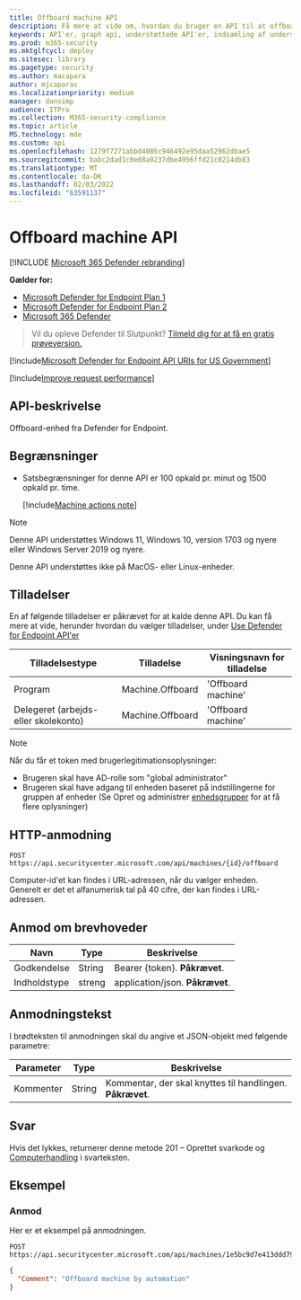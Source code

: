 ```yaml
---
title: Offboard machine API
description: Få mere at vide om, hvordan du bruger en API til at offboarde en enhed fra Microsoft Defender til Slutpunkt.
keywords: API'er, graph api, understøttede API'er, indsamling af undersøgelsespakke
ms.prod: m365-security
ms.mktglfcycl: deploy
ms.sitesec: library
ms.pagetype: security
ms.author: macapara
author: mjcaparas
ms.localizationpriority: medium
manager: dansimp
audience: ITPro
ms.collection: M365-security-compliance
ms.topic: article
MS.technology: mde
ms.custom: api
ms.openlocfilehash: 1279f7271abbd4086c946492e95daa52962dbae5
ms.sourcegitcommit: babc2dad1c0e08a9237dbe4956ffd21c0214db83
ms.translationtype: MT
ms.contentlocale: da-DK
ms.lasthandoff: 02/03/2022
ms.locfileid: "63591137"
---
```

# <a name="offboard-machine-api"></a>Offboard machine API

[!INCLUDE [Microsoft 365 Defender rebranding](../../includes/microsoft-defender.md)]

**Gælder for:**
- [Microsoft Defender for Endpoint Plan 1](https://go.microsoft.com/fwlink/p/?linkid=2154037)
- [Microsoft Defender for Endpoint Plan 2](https://go.microsoft.com/fwlink/p/?linkid=2154037)
- [Microsoft 365 Defender](https://go.microsoft.com/fwlink/?linkid=2118804)

> Vil du opleve Defender til Slutpunkt? [Tilmeld dig for at få en gratis prøveversion.](https://signup.microsoft.com/create-account/signup?products=7f379fee-c4f9-4278-b0a1-e4c8c2fcdf7e&ru=https://aka.ms/MDEp2OpenTrial?ocid=docs-wdatp-exposedapis-abovefoldlink)

[!include[Microsoft Defender for Endpoint API URIs for US Government](../../includes/microsoft-defender-api-usgov.md)]

[!include[Improve request performance](../../includes/improve-request-performance.md)]

## <a name="api-description"></a>API-beskrivelse

Offboard-enhed fra Defender for Endpoint.

## <a name="limitations"></a>Begrænsninger

- Satsbegrænsninger for denne API er 100 opkald pr. minut og 1500 opkald pr. time.

  [!include[Machine actions note](../../includes/machineactionsnote.md)]

> [!NOTE]
> Denne API understøttes Windows 11, Windows 10, version 1703 og nyere eller Windows Server 2019 og nyere.
>
> Denne API understøttes ikke på MacOS- eller Linux-enheder.

## <a name="permissions"></a>Tilladelser

En af følgende tilladelser er påkrævet for at kalde denne API. Du kan få mere at vide, herunder hvordan du vælger tilladelser, under [Use Defender for Endpoint API'er](apis-intro.md)

Tilladelsestype|Tilladelse|Visningsnavn for tilladelse
---|---|---
Program|Machine.Offboard|'Offboard machine'
Delegeret (arbejds- eller skolekonto)|Machine.Offboard|'Offboard machine'

> [!NOTE]
> Når du får et token med brugerlegitimationsoplysninger:
>
> - Brugeren skal have AD-rolle som "global administrator"
> - Brugeren skal have adgang til enheden baseret på indstillingerne for gruppen af enheder (Se Opret og administrer [enhedsgrupper](machine-groups.md) for at få flere oplysninger)

## <a name="http-request"></a>HTTP-anmodning

```http
POST https://api.securitycenter.microsoft.com/api/machines/{id}/offboard
```

Computer-id'et kan findes i URL-adressen, når du vælger enheden. Generelt er det et alfanumerisk tal på 40 cifre, der kan findes i URL-adressen.

## <a name="request-headers"></a>Anmod om brevhoveder

Navn|Type|Beskrivelse
---|---|---
Godkendelse|String|Bearer {token}. **Påkrævet**.
Indholdstype|streng|application/json. **Påkrævet**.

## <a name="request-body"></a>Anmodningstekst

I brødteksten til anmodningen skal du angive et JSON-objekt med følgende parametre:

Parameter|Type|Beskrivelse
---|---|---
Kommenter|String|Kommentar, der skal knyttes til handlingen. **Påkrævet**.

## <a name="response"></a>Svar

Hvis det lykkes, returnerer denne metode 201 – Oprettet svarkode og [Computerhandling](machineaction.md) i svarteksten.

## <a name="example"></a>Eksempel

### <a name="request"></a>Anmod

Her er et eksempel på anmodningen.

```http
POST https://api.securitycenter.microsoft.com/api/machines/1e5bc9d7e413ddd7902c2932e418702b84d0cc07/offboard
```

```json
{
  "Comment": "Offboard machine by automation"
}
```
